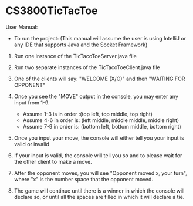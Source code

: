 # CS3800TicTacToe

User Manual:

- To run the project: (This manual will assume the user is using IntelliJ or any IDE that supports Java and the Socket Framework)

1) Run one instance of the TicTacoToeServer.java file
2) Run two separate instances of the TicTacoToeClient.java file
3) One of the clients will say: "WELCOME (X/O)" and then "WAITING FOR OPPONENT"
4) Once you see the "MOVE" output in the console, you may enter any input from 1-9.
	- Assume 1-3 is in order :(top left, top middle, top right)
	- Assume 4-6 in order is: (left middle, middle middle, middle right)
	- Assume 7-9 in order is: (bottom left, bottom middle, bottom right)
5) Once you input your move, the console will either tell you your input is valid or invalid
6) If your input is valid, the console will tell you so and to please wait for the other client to make a move.
7) After the opponent moves, you will see "Opponent moved x, your turn", where "x" is the number space that the opponent moved.

8) The game will continue until there is a winner in which the console will declare so, or until all the spaces are filled in which it will declare a tie.
